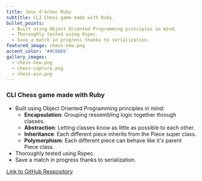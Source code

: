 ```yaml
---
title: Jeux d'échec Ruby
subtitle: CLI Chess game made with Ruby.
bullet_points: 
  - Built using Object Oriented Programming principles in mind.
  - Thoroughly tested using Rspec.
  - Save a match in progress thanks to serialization.
featured_image: chess-new.png
accent_color: '#4C60E6'
gallery_images:
  - chess-new.png
  - chess-capture.png
  - chess-win.png
---
```

### CLI Chess game made with Ruby

* Built using Object Oriented Programming principles in mind:
	* **Encapsulation**: Grouping ressembling logic together through classes.
	* **Abstraction**: Letting classes know as little as possible to each other.
	* **Inheritance**: Each different piece inherits from the Piece super class.
	* **Polymorphism**: Each different piece can behave like it's parent Piece class.
* Thoroughly tested using Rspec.
* Save a match in progress thanks to serialization.

[Link to GitHub Respository](https://github.com/berubenic/Chess)